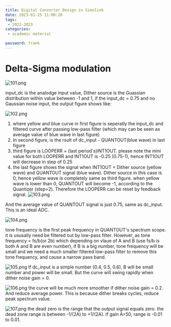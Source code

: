 ```yaml
---
title: Digital Converter Design in Simulink
date: 2023-01-25 11:00:26
tags:
 - 2022-2023
categories: 
 - academic material

password: frank
---
```


# Delta-Sigma modulation
![101.png](101.png)

input_dc is the analodge input value,
Dither source is the Guassian distribution within value between -1 and 1,
if the input_dc = 0.75 and no Gaussian noise input, the output figure shows like:

![102.png](102.png)

1. where yellow and blue curve in first figure is seperatly the input_dc and filtered curve after passing low-pass filter (which may can be seen as average value of blue wave in last figure)
2. In second figure, is the rsult of dc_input - QUANTOUT(blue wave) in last figure
3. third figure is LOOPERR + (last period's)INT1OUT. please note the mini value for both LOOPERR and INT1OUT is -0.25 (0.75-1), hence INT1OUT will decrease in step of 0.25
4. the last figure shows the signal when INT1OUT + Dither source (yellow wave) and QUANTOUT signal (blue wave). Dither source in this case is 0, hence yellow wave is completely same as third figure. when yellow wave is lower than 0, QUANTOUT will become -1, according to the Quantizer (step=2). Therefore the LOOPERR can be reset by feedback signal.
![103.png](103.png)

And the average value of QUANTOUT signal is just 0.75, same as dc_input. This is an ideal ADC.

![104.png](104.png)

tone frequency is the first peak frequency in QUANTOUT's spectrum scope. it is ususally need be filtered out by low-pass filter.
However, as tone frequency = fs/b(or 2b) which depending on vlaue of A and B (use fs/b is both A and B are even number), if B is a big number, tone frequency will be small and we need a much smaller filtered low-pass filter to remove this tone frequency, and cause a narrow pass band.

![105.png](105.png)
If dc_input is a simple number (0.4, 0.5, 0.6), B will be small number and power will be small. But the curve will swing rapidly when dither noise gain = 0.

![106.png](106.png)
the curve will be much more smoother if dither noise gain = 0.2. And reduce average power.
This is because dither breaks cycles, reduce peak spectrum value.


![107.png](107.png)
the dead zero is the range that the output signal equals zero. the dead zone range is between -1/(2A) to +1/(2A). if gain A=50, range is -0.01 to 0.01.

